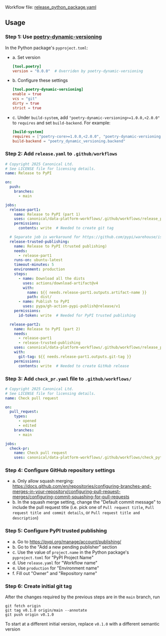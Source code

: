 Workflow file: [release_python_package.yaml](release_python_package.yaml)

## Usage
### Step 1: Use [poetry-dynamic-versioning](https://github.com/mtkennerly/poetry-dynamic-versioning)
In the Python package's `pyproject.toml`:
- a. Set version
  ```toml
  [tool.poetry]
  version = "0.0.0"  # Overriden by poetry-dynamic-versioning
  ```
- b. Configure these settings
  ```toml
  [tool.poetry-dynamic-versioning]
  enable = true
  vcs = "git"
  dirty = true
  strict = true
  ```
- c. Under `build-system`, add `"poetry-dynamic-versioning>=1.0.0,<2.0.0"` to `requires` and set `build-backend`. For example:
  ```toml
  [build-system]
  requires = ["poetry-core>=1.0.0,<2.0.0", "poetry-dynamic-versioning>=1.0.0,<2.0.0"]
  build-backend = "poetry_dynamic_versioning.backend"
  ```

### Step 2: Add `release.yaml` to `.github/workflows`
```yaml
# Copyright 2025 Canonical Ltd.
# See LICENSE file for licensing details.
name: Release to PyPI

on:
  push:
    branches:
      - main

jobs:
  release-part1:
    name: Release to PyPI (part 1)
    uses: canonical/data-platform-workflows/.github/workflows/release_python_package_part1.yaml@v0.0.0
    permissions:
      contents: write  # Needed to create git tag

  # Separate job is workaround for https://github.com/pypi/warehouse/issues/11096
  release-trusted-publishing:
    name: Release to PyPI (trusted publishing)
    needs:
      - release-part1
    runs-on: ubuntu-latest
    timeout-minutes: 5
    environment: production
    steps:
      - name: Download all the dists
        uses: actions/download-artifact@v4
        with:
          name: ${{ needs.release-part1.outputs.artifact-name }}
          path: dist/
      - name: Publish to PyPI
        uses: pypa/gh-action-pypi-publish@release/v1
    permissions:
      id-token: write  # Needed for PyPI trusted publishing

  release-part2:
    name: Release to PyPI (part 2)
    needs:
      - release-part1
      - release-trusted-publishing
    uses: canonical/data-platform-workflows/.github/workflows/release_python_package_part2.yaml@v0.0.0
    with:
      git-tag: ${{ needs.release-part1.outputs.git-tag }}
    permissions:
      contents: write  # Needed to create GitHub release
```

### Step 3: Add `check_pr.yaml` file to `.github/workflows/`
```yaml
# Copyright 2025 Canonical Ltd.
# See LICENSE file for licensing details.
name: Check pull request

on:
  pull_request:
    types:
      - opened
      - edited
    branches:
      - main

jobs:
  check-pr:
    name: Check pull request
    uses: canonical/data-platform-workflows/.github/workflows/check_python_package_pr.yaml@v0.0.0
```

### Step 4: Configure GitHub repository settings
- a. Only allow squash merging: https://docs.github.com/en/repositories/configuring-branches-and-merges-in-your-repository/configuring-pull-request-merges/configuring-commit-squashing-for-pull-requests
- b. In the squash merge setting, change the "Default commit message" to include the pull request title (i.e. pick one of `Pull request title`, `Pull request title and commit details`, or `Pull request title and description`)

### Step 5: Configure PyPI trusted publishing
- a. Go to https://pypi.org/manage/account/publishing/
- b. Go to the "Add a new pending publisher" section
- c. Use the value of `project.name` in the Python package's `pyproject.toml` for "PyPI Project Name"
- d. Use `release.yaml` for "Workflow name"
- e. Use `production` for "Environment name"
- f. Fill out "Owner" and "Repository name"

### Step 6: Create initial git tag
After the changes required by the previous steps are in the `main` branch, run
```
git fetch origin
git tag v0.1.0 origin/main --annotate
git push origin v0.1.0
```
To start at a different initial version, replace `v0.1.0` with a different semantic version

